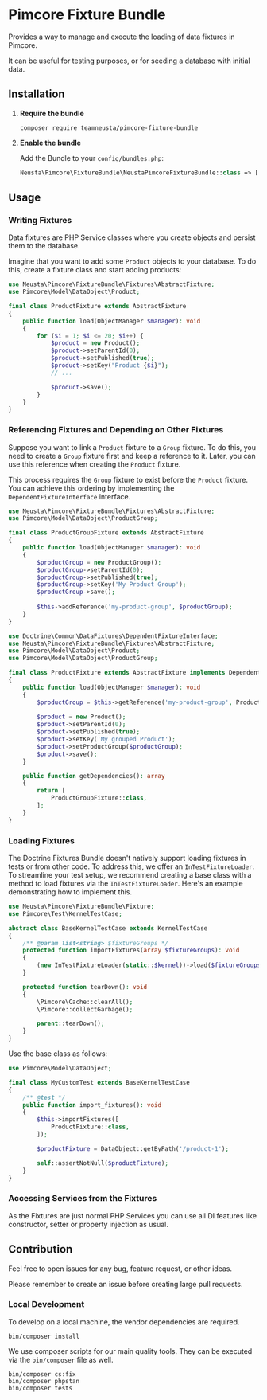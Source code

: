 # Pimcore Fixture Bundle

Provides a way to manage and execute the loading of data fixtures in Pimcore.

It can be useful for testing purposes, or for seeding a database with initial data.

## Installation

1. **Require the bundle**

   ```shell
   composer require teamneusta/pimcore-fixture-bundle
   ```

2. **Enable the bundle**

   Add the Bundle to your `config/bundles.php`:

   ```php
   Neusta\Pimcore\FixtureBundle\NeustaPimcoreFixtureBundle::class => ['test' => true],
   ```

## Usage

### Writing Fixtures

Data fixtures are PHP Service classes where you create objects and persist them to the database.

Imagine that you want to add some `Product` objects to your database.
To do this, create a fixture class and start adding products:

```php
use Neusta\Pimcore\FixtureBundle\Fixtures\AbstractFixture;
use Pimcore\Model\DataObject\Product;

final class ProductFixture extends AbstractFixture
{
    public function load(ObjectManager $manager): void
    {
        for ($i = 1; $i <= 20; $i++) {
            $product = new Product();
            $product->setParentId(0);
            $product->setPublished(true);
            $product->setKey("Product {$i}");
            // ...

            $product->save();
        }
    }
}
```

### Referencing Fixtures and Depending on Other Fixtures

Suppose you want to link a `Product` fixture to a `Group` fixture. To do this, you need to create a `Group` fixture first and keep a reference to it. Later, you can use this reference when creating the `Product` fixture.

This process requires the `Group` fixture to exist before the `Product` fixture. You can achieve this ordering by implementing the `DependentFixtureInterface` interface.

```php
use Neusta\Pimcore\FixtureBundle\Fixtures\AbstractFixture;
use Pimcore\Model\DataObject\ProductGroup;

final class ProductGroupFixture extends AbstractFixture
{
    public function load(ObjectManager $manager): void
    {
        $productGroup = new ProductGroup();
        $productGroup->setParentId(0);
        $productGroup->setPublished(true);
        $productGroup->setKey('My Product Group');
        $productGroup->save();
        
        $this->addReference('my-product-group', $productGroup);
    }
}
```

```php
use Doctrine\Common\DataFixtures\DependentFixtureInterface;
use Neusta\Pimcore\FixtureBundle\Fixtures\AbstractFixture;
use Pimcore\Model\DataObject\Product;
use Pimcore\Model\DataObject\ProductGroup;

final class ProductFixture extends AbstractFixture implements DependentFixtureInterface
{
    public function load(ObjectManager $manager): void
    {
        $productGroup = $this->getReference('my-product-group', ProductGroup::class);
    
        $product = new Product();
        $product->setParentId(0);
        $product->setPublished(true);
        $product->setKey('My grouped Product');
        $product->setProductGroup($productGroup);
        $product->save();
    }

    public function getDependencies(): array
    {
        return [
            ProductGroupFixture::class,
        ];
    }
}
```

### Loading Fixtures

The Doctrine Fixtures Bundle doesn't natively support loading fixtures in tests or from other code. To address this, we offer an `InTestFixtureLoader`. To streamline your test setup, we recommend creating a base class with a method to load fixtures via the `InTestFixtureLoader`. Here's an example demonstrating how to implement this. 

```php
use Neusta\Pimcore\FixtureBundle\Fixture;
use Pimcore\Test\KernelTestCase;

abstract class BaseKernelTestCase extends KernelTestCase
{
    /** @param list<string> $fixtureGroups */
    protected function importFixtures(array $fixtureGroups): void
    {
        (new InTestFixtureLoader(static::$kernel))->load($fixtureGroups);
    }

    protected function tearDown(): void
    {
        \Pimcore\Cache::clearAll();
        \Pimcore::collectGarbage();

        parent::tearDown();
    }
}
```

Use the base class as follows:

```php
use Pimcore\Model\DataObject;

final class MyCustomTest extends BaseKernelTestCase
{
    /** @test */
    public function import_fixtures(): void
    {
        $this->importFixtures([
            ProductFixture::class,
        ]);

        $productFixture = DataObject::getByPath('/product-1');

        self::assertNotNull($productFixture);
    }
}
```

### Accessing Services from the Fixtures

As the Fixtures are just normal PHP Services you can use all DI features like constructor, setter or property injection as usual.

## Contribution

Feel free to open issues for any bug, feature request, or other ideas.

Please remember to create an issue before creating large pull requests.

### Local Development

To develop on a local machine, the vendor dependencies are required.

```shell
bin/composer install
```

We use composer scripts for our main quality tools. They can be executed via the `bin/composer` file as well.

```shell
bin/composer cs:fix
bin/composer phpstan
bin/composer tests
```
